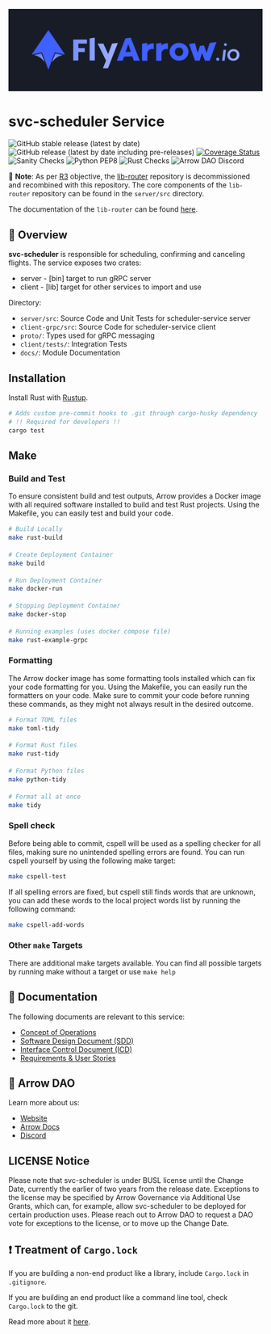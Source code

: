 ![Arrow Banner](https://github.com/Arrow-air/tf-github/raw/main/src/templates/doc-banner-services.png)

# svc-scheduler Service

![GitHub stable release (latest by date)](https://img.shields.io/github/v/release/Arrow-air/svc-scheduler?sort=semver&color=green) ![GitHub release (latest by date including pre-releases)](https://img.shields.io/github/v/release/Arrow-air/svc-scheduler?include_prereleases) [![Coverage Status](https://coveralls.io/repos/github/Arrow-air/svc-scheduler/badge.svg?branch=develop)](https://coveralls.io/github/Arrow-air/svc-scheduler)
![Sanity Checks](https://github.com/arrow-air/svc-scheduler/actions/workflows/sanity_checks.yml/badge.svg?branch=develop) ![Python PEP8](https://github.com/arrow-air/svc-scheduler/actions/workflows/python_ci.yml/badge.svg?branch=develop) ![Rust Checks](https://github.com/arrow-air/svc-scheduler/actions/workflows/rust_ci.yml/badge.svg?branch=develop) 
![Arrow DAO
Discord](https://img.shields.io/discord/853833144037277726?style=plastic)

:rotating_light: **Note**: As per
[R3](https://docs.google.com/presentation/d/1KYa-a9F-RBgj4sVITcBiJZp7bz4BVqNMEdfdER8O0Hw/edit#slide=id.g16d7f2e36fd_0_7)
objective, the [lib-router](https://github.com/Arrow-air/lib-router) repository is decommissioned and
recombined with this repository. The core components of the `lib-router`
repository can be found in the `server/src` directory.

The documentation of the `lib-router` can be found [here](https://github.com/Arrow-air/lib-router/tree/develop/docs).

## :telescope: Overview

**svc-scheduler** is responsible for scheduling, confirming and canceling flights. 
The service exposes two crates:
- server - [bin] target to run gRPC server
- client - [lib] target for other services to import and use

Directory:
- `server/src`: Source Code and Unit Tests for scheduler-service server
- `client-grpc/src`: Source Code for scheduler-service client
- `proto/`: Types used for gRPC messaging
- `client/tests/`: Integration Tests
- `docs/`: Module Documentation

## Installation

Install Rust with [Rustup](https://www.rust-lang.org/tools/install).

```bash
# Adds custom pre-commit hooks to .git through cargo-husky dependency
# !! Required for developers !!
cargo test
```

## Make

### Build and Test

To ensure consistent build and test outputs, Arrow provides a Docker image with all required software installed to build and test Rust projects.
Using the Makefile, you can easily test and build your code.

```bash
# Build Locally
make rust-build

# Create Deployment Container
make build

# Run Deployment Container
make docker-run

# Stopping Deployment Container
make docker-stop

# Running examples (uses docker compose file)
make rust-example-grpc
```

### Formatting

The Arrow docker image has some formatting tools installed which can fix your
code formatting for you. Using the Makefile, you can easily run the formatters
on your code. Make sure to commit your code before running these commands, as
they might not always result in the desired outcome.

```bash
# Format TOML files
make toml-tidy

# Format Rust files
make rust-tidy

# Format Python files
make python-tidy

# Format all at once
make tidy
```

### Spell check

Before being able to commit, cspell will be used as a spelling checker for all files, making sure no unintended spelling errors are found.
You can run cspell yourself by using the following make target:
```bash
make cspell-test
```

If all spelling errors are fixed, but cspell still finds words that are unknown, you can add these words to the local project words list by running the following command:
```bash
make cspell-add-words
```

### Other `make` Targets

There are additional make targets available. You can find all possible targets by running make without a target or use `make help`


## :scroll: Documentation
The following documents are relevant to this service:
- [Concept of Operations](./docs/conops.md)
- [Software Design Document (SDD)](./docs/sdd.md)
- [Interface Control Document (ICD)](./docs/icd.md)
- [Requirements & User Stories](./docs/requirements.md)

## :busts_in_silhouette: Arrow DAO
Learn more about us:
- [Website](https://www.arrowair.com/)
- [Arrow Docs](https://www.arrowair.com/docs/intro)
- [Discord](https://discord.com/invite/arrow)

## LICENSE Notice

Please note that svc-scheduler is under BUSL license until the Change Date, currently the earlier of two years from the release date. Exceptions to the license may be specified by Arrow Governance via Additional Use Grants, which can, for example, allow svc-scheduler to be deployed for certain production uses. Please reach out to Arrow DAO to request a DAO vote for exceptions to the license, or to move up the Change Date.

## :exclamation: Treatment of `Cargo.lock`
If you are building a non-end product like a library, include `Cargo.lock` in `.gitignore`.

If you are building an end product like a command line tool, check `Cargo.lock` to the git.

Read more about it [here](https://doc.rust-lang.org/cargo/guide/cargo-toml-vs-cargo-lock.html).
